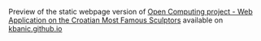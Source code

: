 Preview of the static webpage version of [Open Computing project - Web Application on the Croatian Most Famous Sculptors](https://github.com/kbanic/OR-Web-App) available on [kbanic.github.io](https://kbanic.github.io)
